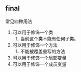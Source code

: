 ## final

常见四种用法

1. 可以用于修饰一个类
   1. 当前这个类不能有任何子类。
2. 可以用于修饰一个方法
   1. 不能被覆盖重写的方法
3. 可以用于修饰一个局部变量
4. 可以用于修饰一个成员变量

